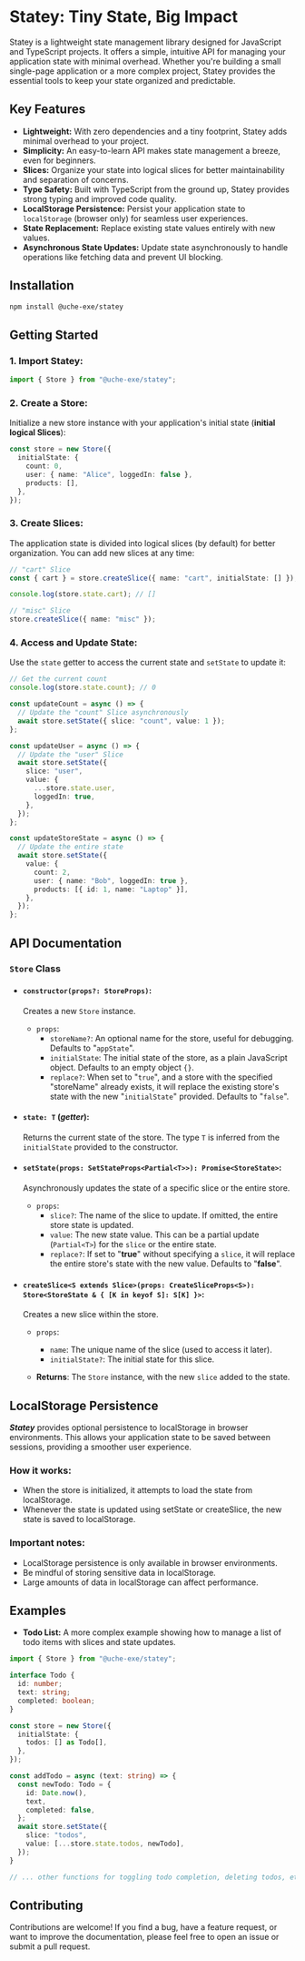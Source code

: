 # Statey: Tiny State, Big Impact

Statey is a lightweight state management library designed for JavaScript and TypeScript projects. It offers a simple, intuitive API for managing your application state with minimal overhead. Whether you're building a small single-page application or a more complex project, Statey provides the essential tools to keep your state organized and predictable.

## Key Features

- **Lightweight:** With zero dependencies and a tiny footprint, Statey adds minimal overhead to your project.
- **Simplicity:** An easy-to-learn API makes state management a breeze, even for beginners.
- **Slices:** Organize your state into logical slices for better maintainability and separation of concerns.
- **Type Safety:** Built with TypeScript from the ground up, Statey provides strong typing and improved code quality.
- **LocalStorage Persistence:** Persist your application state to `localStorage` (browser only) for seamless user experiences.
- **State Replacement:** Replace existing state values entirely with new values.
- **Asynchronous State Updates:** Update state asynchronously to handle operations like fetching data and prevent UI blocking.
<!-- * **Pub/Sub:**  A built-in publish-subscribe mechanism allows components to react to state changes efficiently. -->

## Installation

```bash
npm install @uche-exe/statey
```

## Getting Started

### 1. Import Statey:

```typescript
import { Store } from "@uche-exe/statey";
```

### 2. Create a Store:

Initialize a new store instance with your application's initial state (**initial logical Slices**):

```typescript
const store = new Store({
  initialState: {
    count: 0,
    user: { name: "Alice", loggedIn: false },
    products: [],
  },
});
```

### 3. Create Slices:

The application state is divided into logical slices (by default) for better organization. You can add new slices at any time:

```typescript
// "cart" Slice
const { cart } = store.createSlice({ name: "cart", initialState: [] });

console.log(store.state.cart); // []

// "misc" Slice
store.createSlice({ name: "misc" });
```

### 4. Access and Update State:

Use the `state` getter to access the current state and `setState` to update it:

```typescript
// Get the current count
console.log(store.state.count); // 0

const updateCount = async () => {
  // Update the "count" Slice asynchronously
  await store.setState({ slice: "count", value: 1 });
};

const updateUser = async () => {
  // Update the "user" Slice
  await store.setState({
    slice: "user",
    value: {
      ...store.state.user,
      loggedIn: true,
    },
  });
};

const updateStoreState = async () => {
  // Update the entire state
  await store.setState({
    value: {
      count: 2,
      user: { name: "Bob", loggedIn: true },
      products: [{ id: 1, name: "Laptop" }],
    },
  });
};
```

## API Documentation

### `Store` Class

- #### `constructor(props?: StoreProps)`:

  Creates a new `Store` instance.

  - `props`:
    - `storeName?`: An optional name for the store, useful for debugging. Defaults to "`appState`".
    - `initialState`: The initial state of the store, as a plain JavaScript object. Defaults to an empty object `{}`.
    - `replace?`: When set to "`true`", and a store with the specified "storeName" already exists, it will replace the existing store's state with the new "`initialState`" provided. Defaults to "`false`".

- #### `state: T` (**_getter_**):

  Returns the current state of the store. The type `T` is inferred from the `initialState` provided to the constructor.

- #### `setState(props: SetStateProps<Partial<T>>): Promise<StoreState>`:

  Asynchronously updates the state of a specific slice or the entire store.

  - `props`:
    - `slice?`: The name of the slice to update. If omitted, the entire store state is updated.
    - `value`: The new state value. This can be a partial update (`Partial<T>`) for the `slice` or the entire state.
    - `replace?`: If set to "**true**" without specifying a `slice`, it will replace the entire store's state with the new value. Defaults to "**false**".

- #### `createSlice<S extends Slice>(props: CreateSliceProps<S>): Store<StoreState & { [K in keyof S]: S[K] }>`:

  Creates a new slice within the store.

  - `props`:

    - `name`: The unique name of the slice (used to access it later).
    - `initialState?`: The initial state for this slice.

  - **Returns**: The `Store` instance, with the new `slice` added to the state.

<!-- subscribe(callback: (state: T) => void, config?: (state: T) => void): () => void:

Subscribes a callback function to be executed whenever the store's state changes.

callback: The function to be called with the updated state.
config: (Currently unused) Future support for configuration options.
Returns: A function that can be called to unsubscribe the callback. -->

## LocalStorage Persistence

**_Statey_** provides optional persistence to localStorage in browser environments. This allows your application state to be saved between sessions, providing a smoother user experience.

### How it works:

- When the store is initialized, it attempts to load the state from localStorage.
- Whenever the state is updated using setState or createSlice, the new state is saved to localStorage.

### Important notes:

- LocalStorage persistence is only available in browser environments.
- Be mindful of storing sensitive data in localStorage.
- Large amounts of data in localStorage can affect performance.

## Examples

- **Todo List:** A more complex example showing how to manage a list of todo items with slices and state updates.

```typescript
import { Store } from "@uche-exe/statey";

interface Todo {
  id: number;
  text: string;
  completed: boolean;
}

const store = new Store({
  initialState: {
    todos: [] as Todo[],
  },
});

const addTodo = async (text: string) => {
  const newTodo: Todo = {
    id: Date.now(),
    text,
    completed: false,
  };
  await store.setState({
    slice: "todos",
    value: [...store.state.todos, newTodo],
  });
}

// ... other functions for toggling todo completion, deleting todos, etc. ...
```

## Contributing

Contributions are welcome! If you find a bug, have a feature request, or want to improve the documentation, please feel free to open an issue or submit a pull request.
